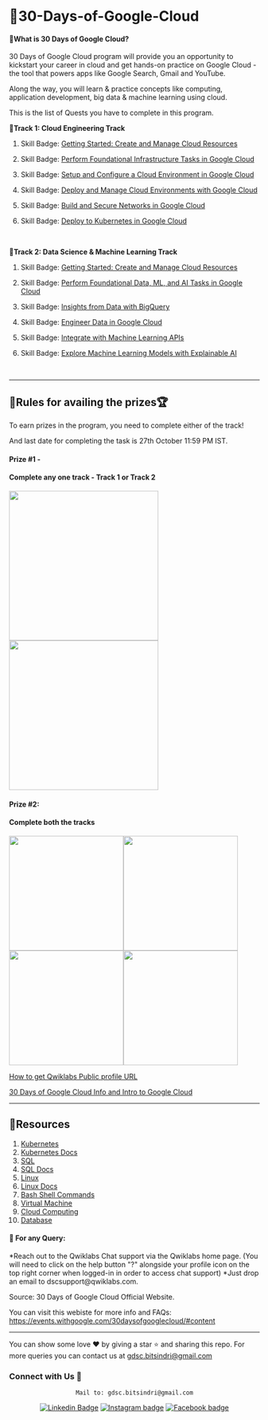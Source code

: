 # 📌30-Days-of-Google-Cloud

<h4>📍What is 30 Days of Google Cloud?</h4>
30 Days of Google Cloud program will provide you an opportunity to kickstart your career in cloud and get hands-on practice on Google Cloud - the tool that powers apps like Google Search, Gmail and YouTube.

Along the way, you will learn & practice concepts like computing, application development, big data & machine learning using cloud.

This is the list of Quests you have to complete in this program.
<br>

<b>📍Track 1: Cloud Engineering Track</b>
1. Skill Badge: [Getting Started: Create and Manage Cloud Resources](https://google.qwiklabs.com/quests/120)

2. Skill Badge: [Perform Foundational Infrastructure Tasks in Google Cloud](https://google.qwiklabs.com/quests/118)

3. Skill Badge: [Setup and Configure a Cloud Environment in Google Cloud](https://google.qwiklabs.com/quests/119?utm_source=google&utm_medium=lp&utm_campaign=gcpskills)

4. Skill Badge: [Deploy and Manage Cloud Environments with Google Cloud](https://google.qwiklabs.com/quests/121?utm_source=google&utm_medium=lp&utm_campaign=gcpskills)

5. Skill Badge: [Build and Secure Networks in Google Cloud](https://google.qwiklabs.com/quests/128?utm_source=google&utm_medium=lp&utm_campaign=gcpskills)

6. Skill Badge: [Deploy to Kubernetes in Google Cloud](https://google.qwiklabs.com/quests/116?utm_source=google&utm_medium=lp&utm_campaign=gcpskills)
<br>

<b>📍Track 2: Data Science & Machine Learning Track </b>
1. Skill Badge: [Getting Started: Create and Manage Cloud Resources](https://google.qwiklabs.com/quests/120)

2. Skill Badge: [Perform Foundational Data, ML, and AI Tasks in Google Cloud](https://google.qwiklabs.com/quests/117?utm_source=google&utm_medium=lp&utm_campaign=gcpskills)

3. Skill Badge: [Insights from Data with BigQuery](https://google.qwiklabs.com/quests/123)

4. Skill Badge: [Engineer Data in Google Cloud](https://google.qwiklabs.com/quests/132)

5. Skill Badge: [Integrate with Machine Learning APIs](https://google.qwiklabs.com/quests/136?utm_source=google&utm_medium=lp&utm_campaign=gcpskills)

6. Skill Badge: [Explore Machine Learning Models with Explainable AI](https://google.qwiklabs.com/quests/126?utm_source=google&utm_medium=lp&utm_campaign=gcpskills)
<br>
<hr/>

## 📌Rules for availing the prizes🏆

To earn prizes in the program, you need to complete either of the track!

And last date for completing the task is 27th October 11:59 PM IST.

#### Prize #1 - <h4>Complete any one track - Track 1 or Track 2</h4>

<img src = "https://user-images.githubusercontent.com/60788180/134784295-eb8a0a13-5740-4ab4-a42f-5d47c638d4de.png"  height="300vh"><img src = "https://user-images.githubusercontent.com/60788180/134784504-7152962e-d7c7-4688-8d39-01b746e33a51.png"  height="300vh">




#### Prize #2: <h4>Complete both the tracks</h4>

<img src = "https://user-images.githubusercontent.com/60788180/134784536-7bea9267-26d0-4564-91d2-f1bdb885ebd6.png"  height="230vh"><img src = "https://user-images.githubusercontent.com/60788180/134784295-eb8a0a13-5740-4ab4-a42f-5d47c638d4de.png"  height="230vh"><img src = "https://user-images.githubusercontent.com/60788180/134784551-9819aea0-348d-472c-86ee-3b36f878da84.png"  height="230vh"><img src = "https://user-images.githubusercontent.com/60788180/134784504-7152962e-d7c7-4688-8d39-01b746e33a51.png"  height="230vh">


[How to get Qwiklabs Public profile URL](https://www.youtube.com/watch?v=GyQE-JnylSs&t=190s&ab_)

[30 Days of Google Cloud Info and Intro to Google Cloud](https://youtu.be/oms6H-uicrI)
<hr/>

## 📌Resources
1. [Kubernetes](https://youtu.be/Wf2eSG3owoA)
2. [Kubernetes Docs](https://kubernetes.io/docs/home/)
3. [SQL](https://youtu.be/HXV3zeQKqGY)
4. [SQL Docs](https://www.tutorialspoint.com/sql/index.htm)
5. [Linux](https://youtu.be/v_1zB2WNN14)
6. [Linux Docs](https://www.linux.org/forums/#linux-tutorials.122)
7. [Bash Shell Commands](https://www.educative.io/blog/bash-shell-command-cheat-sheet)
8. [Virtual Machine](https://www.vmware.com/topics/glossary/content/virtual-machine)
9. [Cloud Computing](https://youtu.be/RWgW-CgdIk0)
10. [Database](https://www.javatpoint.com/what-is-database)

<h4>📍 For any Query:</h4>
*Reach out to the Qwiklabs Chat support via the Qwiklabs home page. (You will need to click on the help button "?" alongside your profile icon on the top right corner when logged-in in order to access chat support)
*Just drop an email to dscsupport@qwiklabs.com.

Source: 30 Days of Google Cloud Official Website.

You can visit this webiste for more info and FAQs: https://events.withgoogle.com/30daysofgooglecloud/#content
<hr/>

You can show some love ❤ by giving a star ⭐ and sharing this repo. For more queries you can contact us at gdsc.bitsindri@gmail.com


<h3 align="left">Connect with Us 🤝</h3>
<p align="left">
<div class="footer" id="top3">
  <center> 
  
    Mail to: gdsc.bitsindri@gmail.com
   [![Linkedin Badge](https://img.shields.io/badge/-HnCC-7593d4?style=flat&labelColor=3867c1&logo=linkedin&logoColor=white)](https://www.linkedin.com/company/gdsc-bit-sindri)
    [![Instagram badge](https://img.shields.io/badge/-HnCC-7593d4?style=flat&labelColor=a796ff&logo=instagram&logoColor=white)](https://www.instagram.com/gdsc.bitsindri/)
    [![Facebook badge](https://img.shields.io/badge/-HnCC-7593d4?style=flat&labelColor=5d62ff&logo=facebook&logoColor=white)](https://m.facebook.com/gdscbitsindri)
   
  </div>
</p>



